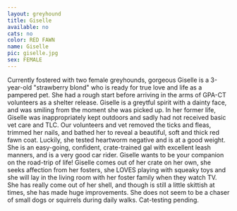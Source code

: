 ```yaml
---
layout: greyhound
title: Giselle
available: no
cats: no
color: RED FAWN
name: Giselle
pic: giselle.jpg
sex: FEMALE
---
```

Currently fostered with two female greyhounds, gorgeous Giselle is a 3-year-old "strawberry blond" who is ready for true
love and life as a pampered pet.  She had a rough start before arriving in the arms of GPA-CT volunteers as a shelter
release.  Giselle is a greytful spirit with a dainty face, and was smiling from the moment she was picked up. In her
former life, Giselle was inappropriately kept outdoors and sadly had not received basic vet care and TLC.  Our
volunteers and vet removed the ticks and fleas, trimmed her nails, and bathed her to reveal a beautiful, soft and thick
red fawn coat. Luckily, she tested heartworm negative and is at a good weight.  She is an easy-going, confident,
crate-trained gal with excellent leash manners, and is a very good car rider.  Giselle wants to be your companion on the
road-trip of life! Giselle comes out of her crate on her own, she seeks affection from her fosters, she LOVES playing
with squeaky toys and she will lay in the living room with her foster family when they watch TV. She has really come out
of her shell, and though is still a little skittish at times, she has made huge improvements.  She does not seem to be a
chaser of small dogs or squirrels during daily walks.  Cat-testing pending. 
